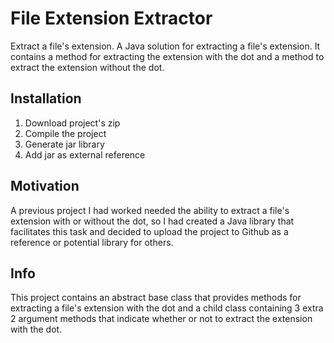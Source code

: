 # File Extension Extractor

Extract a file's extension. A Java solution for extracting a file's extension. It contains a method for extracting the extension with the dot and a method to extract the extension without the dot.

<h2>Installation</h2>
<ol>
  <li>Download project's zip</li>
  <li>Compile the project</li>
  <li>Generate jar library</li>
  <li>Add jar as external reference</li>
</ol>

<h2>Motivation</h2>
A previous project I had worked needed the ability to extract a file's extension with or without the dot, so I had created a Java library that facilitates this task and decided to upload the project to Github as a reference or potential library for others.

<h2>Info</h2>
This project contains an abstract base class that provides methods for extracting a file's extension with the dot and a child class containing 3 extra 2 argument methods that indicate whether or not to extract the extension with the dot.
